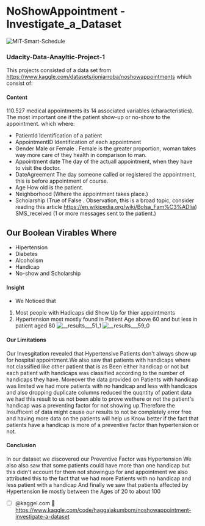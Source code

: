 # NoShowAppointment -Investigate_a_Dataset
![MIT-Smart-Schedule](https://user-images.githubusercontent.com/44718084/197361706-bf5b03f1-f33a-46b7-b2da-d80e98b44439.png)
### Udacity-Data-Anayltic-Project-1 

This projects  consisted of a data set from https://www.kaggle.com/datasets/joniarroba/noshowappointments which consist of:
#### Content
110.527 medical appointments its 14 associated variables (characteristics). The most important one if the patient show-up or no-show to the appointment.
which where:
- PatientId
Identification of a patient
- AppointmentID
Identification of each appointment
- Gender
Male or Female . Female is the greater proportion, woman takes way more care of they health in comparison to man.
- Appointment date
The day of the actuall appointment, when they have to visit the doctor.
- DateAgreement
The day someone called or registered the appointment, this is before appointment of course.
- Age
How old is the patient.
- Neighborhood
(Where the appointment takes place.)
- Scholarship
(True of False . Observation, this is a broad topic, consider reading this article https://en.wikipedia.org/wiki/Bolsa_Fam%C3%ADlia)
SMS_received
(1 or more messages sent to the patient.)
## Our Boolean Virables Where 
- Hipertension
- Diabetes
- Alcoholism
- Handicap
- No-show and Scholarship

#### Insight 

- We Noticed that
1. Most people with Hadicaps did Show Up  for thier appointments 
2. Hypertension most mostly found in Patient Age above 60 and but less in patient aged 80
![__results___51_1](https://user-images.githubusercontent.com/44718084/197362325-c302b1da-f289-42fe-85da-12bcb635b9f8.png)
![__results___59_0](https://user-images.githubusercontent.com/44718084/197362475-ac71bb26-ab2c-4cf8-a524-3225ad219e84.png)
#### Our Limitations 
Our Invesgitation revealed that Hypertensive Patients don't always show up for hospital appointment.We also saw that patients with handicaps where not classified like other patient that is as Been either handicap or not but each patient with handicaps was classified according to the number of handicaps they have. Moreover the data provided on Patients with handicap was limited we had more patients with no handicap and less with handicaps and also dropping duplicate columns reduced the quqntity of patient data we had this result to us not been able to prove wethere or not the patient's handicap was a preventing factor for not showing up.Therefore the Insufficent of data might cause our results to not be completely error free and having more data on the patients will help us Know better if the fact that patients have a handicap is more of a preventive factor than hypertension or not.
#### Conclusion
In our dataset we discovered our Preventive Factor was Hypertension
We also also saw that some patients could have more than one handicap but this didn't account for them not showingup for and appointment we also attributed this to the fact that we had more Patients with no handicap and less patient with a handicap
And finally we saw that patients affected by Hypertension lie mostly between the Ages of 20 to about 100

- [ ] @kaggel.com :tada: https://www.kaggle.com/code/haggaiakumbom/noshowappointment-investigate-a-dataset
